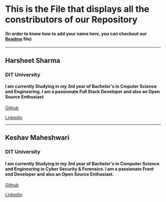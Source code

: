 # This is the File that displays all the constributors of our Repository
#### (In order to know how to add your name here, you can checkout our [Readme](./readme.md) file)

---------------------------------------------------------------------------------------------------

## Harsheet Sharma
### DIT University
#### I am currently Studying in my 3rd year of Bachelor's in Cmputer Science and Engineering. I am a passionate Full Stack Developer and also an Open Source Enthusiast
[Github](www.github.com/ab1123)

[Linkedin](https://www.linkedin.com/in/harsheet-sharma-78a432193/)

---

## Keshav Maheshwari
### DIT University
#### I am currently Studying in my 3rd year of Bachelor's in Computer Science and Engineering in Cyber Security & Forensics. I am a passionate Front end Developer and also an Open Source Enthusiast. 
[Github](www.github.com/keshavmahe)

[Linkedin](https://www.linkedin.com/in/keshav-maheshwari-391632244/)
